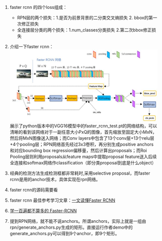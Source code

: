 1. faster rcnn 的四个loss组成： 
	- RPN层的两个损失：1.是否为前景背景的二分类交叉熵损失 2. bbox的第一次修正损失
	- 全连接层分类的两个损失：1.num_classes分类损失 2.第二次bbox修正损失

2. 介绍一下faster rcnn：![](./images/faster_rcnn1.jpg)展示了python版本中的VGG16模型中的faster_rcnn_test.pt的网络结构，可以清晰的看到该网络对于一副任意大小PxQ的图像，首先缩放至固定大小MxN，然后将MxN图像送入网络；而Conv layers中包含了13个conv层+13个relu层+4个pooling层；RPN网络首先经过3x3卷积，再分别生成positive anchors和对应bounding box regression偏移量，然后计算出proposals；而Roi Pooling层则利用proposals从feature maps中提取proposal feature送入后续全连接和softmax网络作classification（即分类proposal到底是什么object）

3. 经典的检测方法生成检测框都非常耗时,采用selective proposal，而faster rcnn是用的anchor技术，具体实现在rpn网络。

4. faster rcnn的源码需要看

5. faster rcnn 最佳参考学习文章：[一文读懂Faster RCNN](https://zhuanlan.zhihu.com/p/31426458)

6. [学一百遍都不算多的 Faster-RCNN](https://zhuanlan.zhihu.com/p/49897496)

7. 提到RPN网络，就不能不说anchors。所谓anchors，实际上就是一组由rpn/generate_anchors.py生成的矩形。直接运行作者demo中的generate_anchors.py可以得到9个anchor，即9个矩形。